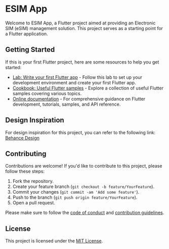 # ESIM App

Welcome to ESIM App, a Flutter project aimed at providing an Electronic SIM (eSIM) management solution. This project serves as a starting point for a Flutter application.

## Getting Started

If this is your first Flutter project, here are some resources to help you get started:

- [Lab: Write your first Flutter app](https://docs.flutter.dev/get-started/codelab) - Follow this lab to set up your development environment and create your first Flutter app.
- [Cookbook: Useful Flutter samples](https://docs.flutter.dev/cookbook) - Explore a collection of useful Flutter samples covering various topics.
- [Online documentation](https://docs.flutter.dev/) - For comprehensive guidance on Flutter development, tutorials, samples, and API reference.

## Design Inspiration

For design inspiration for this project, you can refer to the following link: [Behance Design](https://www.behance.net/embed/project/179686367?ilo0=1)

## Contributing

Contributions are welcome! If you'd like to contribute to this project, please follow these steps:

1. Fork the repository.
2. Create your feature branch (`git checkout -b feature/YourFeature`).
3. Commit your changes (`git commit -am 'Add some feature'`).
4. Push to the branch (`git push origin feature/YourFeature`).
5. Open a pull request.

Please make sure to follow the [code of conduct](CODE_OF_CONDUCT.md) and [contribution guidelines](CONTRIBUTING.md).

## License

This project is licensed under the [MIT License](LICENSE).
